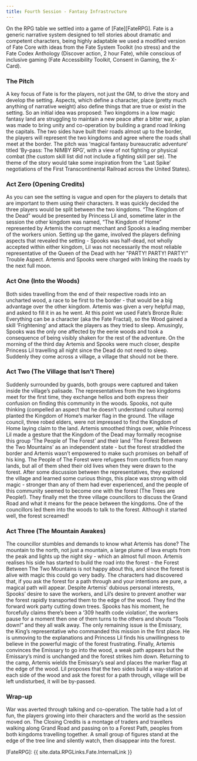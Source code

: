 ```yaml
---
title: Fourth Session - Fantasy Infrastructure
---
```


On the RPG table we settled into a game of [Fate][FateRPG].
Fate is a generic narrative system designed to tell stories about dramatic and competent characters, being highly adaptable we used a modified version of Fate Core with ideas from the Fate System Toolkit (no stress) and the Fate Codex Anthology (Discover action, 2 hour Fate), while conscious of inclusive gaming (Fate Accessibility Toolkit, Consent in Gaming, the
X-Card).

### The Pitch
A key focus of Fate is for the players, not just the GM, to drive the story and develop the setting.
Aspects, which define a character, place (pretty much anything of narrative weight) also define things that are true or exist in the setting.
So an initial idea was proposed:
Two kingdoms in a low magic fantasy land are struggling to maintain a new peace after a bitter war, a plan was made to bring unity and co-operation by building a grand road linking the capitals.
The two sides have built their roads almost up to the border, the players will represent the two kingdoms and agree where the roads shall meet at the border.
The pitch was ‘magical fantasy bureaucratic adventure’ titled ‘By-pass: The NIMBY RPG’, with a view of not fighting or physical combat (the custom skill list did not include a fighting skill per se).
The theme of the story would take some inspiration from the ‘Last Spike’ negotiations of the First Transcontinental Railroad across the United States).

### Act Zero (Opening Credits)
As you can see the setting is vague and open for the players to details that are important to them using their characters.
It was quickly decided the three players would be split between the two kingdoms.
“The Kingdom of the Dead” would be presented by Princess Lil and, sometime later in the session the other kingdom was named, “The Kingdom of Home” represented by Artemis the corrupt merchant and Spooks a leading member of the workers union.
Setting up the game, involved the players defining aspects that revealed the setting - Spooks was half-dead, not wholly accepted within either kingdom, Lil was not necessarily the most reliable representative of the Queen of the Dead with her "PARTY! PARTY! PARTY!" Trouble
Aspect.
Artemis and Spooks were charged with linking the roads by the next full moon.

### Act One (Into the Woods)
Both sides travelling from the end of their respective roads into an uncharted wood, a race to be first to the border - that would be a big advantage over the other kingdom.
Artemis was given a very helpful map, and asked to fill it in as he went.
At this point we used Fate’s Bronze Rule:
Everything can be a character (aka the Fate Fractal), so the Wood gained a skill ‘Frightening’ and attack the players as they tried to sleep.
Amusingly, Spooks was the only one affected by the eerie woods and took a consequence of being visibly shaken for the rest of the adventure.
On the morning of the third day Artemis and Spooks were much closer, despite Princess Lil travelling all night since the Dead do not need to sleep.
Suddenly they come across a village, a village that should not be there.

### Act Two (The Village that Isn’t There)
Suddenly surrounded by guards, both groups were captured and taken inside the village’s palisade.
The representatives from the two kingdoms meet for the first time, they exchange hellos and both express their confusion on finding this
community in the woods.
Spooks, not quite thinking (compelled an aspect that he doesn’t understand cultural norms) planted the Kingdom of Home’s marker flag in the ground.
The village council, three robed elders, were not impressed to find the Kingdom of Home laying claim to the land.
Artemis smoothed things over, while Princess Lil made a gesture that the Kingdom of the Dead may formally recognise this group ‘The People of The Forest’ and their land ‘The Forest Between the Two Mountains’ as an independent state - but the forest straddled the border and Artemis wasn’t empowered to make such promises on behalf of his king.
The People of The Forest were refugees from conflicts from many lands, but all of them shed their old lives when they were drawn to the forest.
After some discussion between the representatives, they explored the village and learned some curious things, this place was strong with old magic - stronger than any of them had ever experienced, and the people of this community seemed to become one with the forest (The Trees are People!).
They finally met the three village councillors to discuss the Grand Road and what it means for the peace between the kingdoms.
One of the councillors led them into the woods to talk to the forest.
Although it started well, the forest screamed!

### Act Three (The Mountain Awakes)
The councillor stumbles and demands to know what Artemis has done?
The mountain to the north, not just a mountain, a large plume of lava erupts from the peak and lights up the night sky - which an almost full moon.
Artemis realises his side has started to build the road into the forest - the Forest Between The Two Mountains is not happy about this, and since the forest is alive with magic this could go very badly.
The characters had discovered that, if you ask the forest for a path through and your intentions are pure, a magical path will appear.
Despite Artemis’ dubious personal interests, Spooks’ desire to save the workers, and Lil’s desire to prevent another war the forest rapidly transported them to the edge of the wood.
They find the forward work party cutting down trees.
Spooks has his moment, he forcefully claims there’s been a ‘309 health code violation’, the workers pause for a moment then one of them turns to the others and shouts “Tools down!” and they all walk away.
The only remaining issue is the Emissary, the King’s representative who commanded this mission in the first place.
He is unmoving to the explanations and Princess Lil finds his unwillingness to believe in the powerful magic of the forest frustrating.
Finally, Artemis convinces the Emissary to go into the wood, a weak path appears but the Emissary’s mind is unchanged and the forest strikes him down.
Returning to the camp, Artemis wields the Emissary’s seal and places the marker flag at the edge of the wood.
Lil proposes that the two sides build a way-station at each side of the wood and ask the forest for a path through, village will be left undisturbed, it will be by-passed.

### Wrap-up
War was averted through talking and co-operation.
The table had a lot of fun, the players growing into their characters and the world as the session moved on.
The Closing Credits is a montage of traders and travellers walking along Grand Road and passing on to a Forest Path, peoples from both kingdoms travelling together.
A small group of figures stand at the edge of the tree line and silently watch, then disappear into the forest.

[FateRPG]: {{ site.data.RPGLinks.Fate.InternalLink }}
